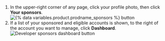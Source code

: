 1. In the upper-right corner of any page, click your profile photo, then click **Your sponsors**.
   ![{% data variables.product.prodname_sponsors %} button](/assets/images/help/sponsors/access-github-sponsors-dashboard.png)
2. If a list of your sponsored and eligible accounts is shown, to the right of the account you want to manage, click **Dashboard**.
   ![Developer sponsors dashboard button](/assets/images/help/sponsors/dev-sponsors-dashboard-button.png)
